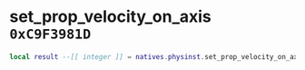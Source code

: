 # set_prop_velocity_on_axis `0xC9F3981D`

```lua
local result --[[ integer ]] = natives.physinst.set_prop_velocity_on_axis(_unk0 --[[ integer ]], _unk1 --[[ integer ]], _unk2 --[[ integer ]])
```